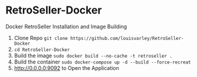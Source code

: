 # RetroSeller-Docker
Docker RetroSeller Installation and Image Building

1. Clone Repo `git clone https://github.com/louisvarley/RetroSeller-Docker`
2. `cd RetroSeller-Docker`
3. Build the image `sudo docker build --no-cache -t retroseller .` 
4. Build the container `sudo docker-compose up -d --build --force-recreat`
5. http://0.0.0.0:9092 to Open the Application
